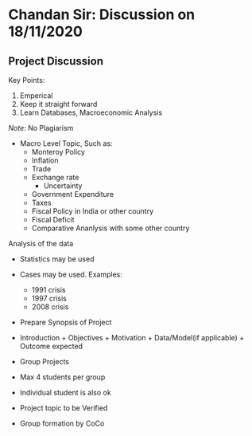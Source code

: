 # Chandan Sir: Discussion on 18/11/2020

## Project Discussion
Key Points:
1. Emperical
2. Keep it straight forward
3. Learn Databases, Macroeconomic Analysis

*Note*: No Plagiarism

- Macro Level Topic, Such as:
	- Monteroy Policy
	- Inflation
	- Trade
	- Exchange rate
		- Uncertainty
	- Government Expenditure
	- Taxes
	- Fiscal Policy in India or other country
	- Fiscal Deficit
	- Comparative Ananlysis with some other country

Analysis of the data
- Statistics may be used
- Cases may be used. Examples:
	- 1991 crisis
	- 1997 crisis
	- 2008 crisis

- Prepare Synopsis of Project
- Introduction + Objectives + Motivation + Data/Model(if applicable) + Outcome expected

- Group Projects
 - Max 4 students per group
 - Individual student is also ok
 - Project topic to be Verified
 - Group formation by CoCo